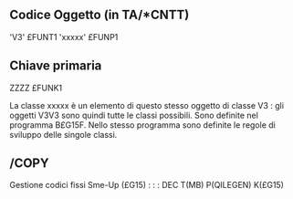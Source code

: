 ## Codice Oggetto (in TA/*CNTT)
 'V3'                               £FUNT1
 'xxxxx'                            £FUNP1
## Chiave primaria
 ZZZZ                               £FUNK1

La classe xxxxx è un elemento di questo stesso oggetto di classe V3 :  gli oggetti V3V3 sono quindi tutte le classi possibili. Sono definite nel programma B£G15F.
Nello stesso programma sono definite le regole di sviluppo delle singole classi.

## /COPY
Gestione codici fissi Sme-Up (£G15) : 
 :  : DEC T(MB) P(QILEGEN) K(£G15)
